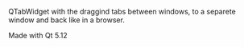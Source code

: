
QTabWidget with the draggind tabs between windows, to a separete window and back like in a browser.

Made with Qt 5.12
